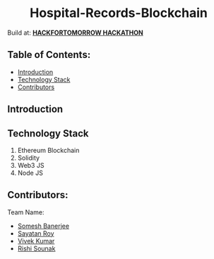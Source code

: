 <h1 align="center">Hospital-Records-Blockchain</h1>

Build at: [**HACKFORTOMORROW HACKATHON**](https://hackfortomorrow.devfolio.co/)


## Table of Contents:
- [Introduction](#Introduction)
- [Technology Stack](#Technology-Stack)
- [Contributors](#Contributors)

## Introduction



## Technology Stack
1) Ethereum Blockchain
2) Solidity
3) Web3 JS
4) Node JS

## Contributors:

Team Name: 

* [Somesh Banerjee](https://github.com/somesh-banerjee)
* [Sayatan Roy]()
* [Vivek Kumar]()
* [Rishi Sounak]()
